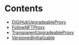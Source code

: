 

# Contents
- [DiGiHubUpgradeableProxy](DiGiHubUpgradeableProxy.sol/contract.DiGiHubUpgradeableProxy.md)
- [FollowNFTProxy](FollowNFTProxy.sol/contract.FollowNFTProxy.md)
- [TransparentUpgradeableProxy](TransparentUpgradeableProxy.sol/contract.TransparentUpgradeableProxy.md)
- [VersionedInitializable](VersionedInitializable.sol/abstract.VersionedInitializable.md)

